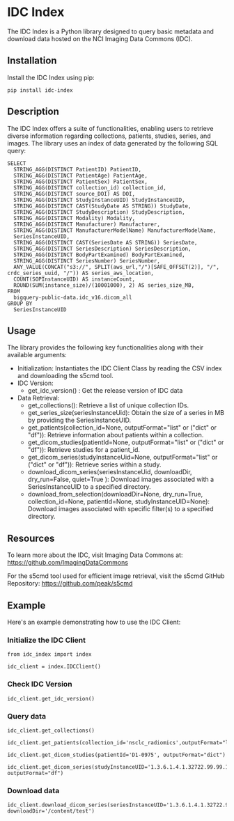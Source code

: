 # IDC Index

The IDC Index is a Python library designed to query basic metadata and download data hosted on the NCI Imaging Data Commons (IDC).

## Installation

Install the IDC Index using pip:
```
pip install idc-index
```
## Description

The IDC Index offers a suite of functionalities, enabling users to retrieve diverse information regarding collections, patients, studies, series, and images. The library uses an index of data generated by the following SQL query:

```
SELECT
  STRING_AGG(DISTINCT PatientID) PatientID,
  STRING_AGG(DISTINCT PatientAge) PatientAge,
  STRING_AGG(DISTINCT PatientSex) PatientSex,
  STRING_AGG(DISTINCT collection_id) collection_id,
  STRING_AGG(DISTINCT source_DOI) AS DOI,
  STRING_AGG(DISTINCT StudyInstanceUID) StudyInstanceUID,
  STRING_AGG(DISTINCT CAST(StudyDate AS STRING)) StudyDate,
  STRING_AGG(DISTINCT StudyDescription) StudyDescription,
  STRING_AGG(DISTINCT Modality) Modality,
  STRING_AGG(DISTINCT Manufacturer) Manufacturer,
  STRING_AGG(DISTINCT ManufacturerModelName) ManufacturerModelName,
  SeriesInstanceUID,
  STRING_AGG(DISTINCT CAST(SeriesDate AS STRING)) SeriesDate,
  STRING_AGG(DISTINCT SeriesDescription) SeriesDescription,
  STRING_AGG(DISTINCT BodyPartExamined) BodyPartExamined,
  STRING_AGG(DISTINCT SeriesNumber) SeriesNumber,
  ANY_VALUE(CONCAT("s3://", SPLIT(aws_url,"/")[SAFE_OFFSET(2)], "/", crdc_series_uuid, "/")) AS series_aws_location,
  COUNT(SOPInstanceUID) AS instanceCount,
  ROUND(SUM(instance_size)/(10001000), 2) AS series_size_MB,
FROM
  bigquery-public-data.idc_v16.dicom_all
GROUP BY
  SeriesInstanceUID

```

## Usage

The library provides the following key functionalities along with their available arguments:

- Initialization: Instantiates the IDC Client Class by reading the CSV index and downloading the s5cmd tool.
- IDC Version:
  - get_idc_version() : Get the release version of IDC data 
- Data Retrieval:
  - get_collections(): Retrieve a list of unique collection IDs.
  - get_series_size(seriesInstanceUid): Obtain the size of a series in MB by providing the SeriesInstanceUID.
  - get_patients(collection_id=None, outputFormat="list" or ("dict" or "df")): Retrieve information about patients within a collection.
  - get_dicom_studies(patientId=None, outputFormat="list" or ("dict" or "df")): Retrieve studies for a patient_id.
  - get_dicom_series(studyInstanceUid=None, outputFormat="list" or ("dict" or "df")): Retrieve series within a study.
  - download_dicom_series(seriesInstanceUid, downloadDir, dry_run=False, quiet=True ): Download images associated with a SeriesInstanceUID to a specified directory.
  - download_from_selection(downloadDir=None, dry_run=True, collection_id=None, patientId=None, studyInstanceUID=None): Download images associated with specific filter(s) to a specified directory.
## Resources

To learn more about the IDC, visit Imaging Data Commons at: https://github.com/ImagingDataCommons

For the s5cmd tool used for efficient image retrieval, visit the s5cmd GitHub Repository: https://github.com/peak/s5cmd

## Example

Here's an example demonstrating how to use the IDC Client:


### Initialize the IDC Client
```
from idc_index import index
```
```
idc_client = index.IDCClient()
```
### Check IDC Version
```
idc_client.get_idc_version()
```

### Query data
```
idc_client.get_collections()
```
```
idc_client.get_patients(collection_id='nsclc_radiomics',outputFormat="list")
```
```
idc_client.get_dicom_studies(patientId='D1-0975', outputFormat="dict")
```
```
idc_client.get_dicom_series(studyInstanceUID='1.3.6.1.4.1.32722.99.99.191411096482148278088383576909215626011', outputFormat="df")
```
### Download data
```
idc_client.download_dicom_series(seriesInstanceUID='1.3.6.1.4.1.32722.99.99.459644025247509819689655120845267405', downloadDir='/content/test')
```
